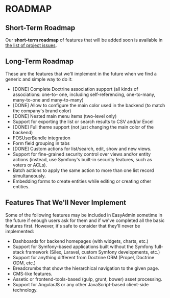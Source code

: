 ROADMAP
=======

Short-Term Roadmap
------------------

Our **short-term roadmap** of features that will be added soon is available in
[the list of project issues](https://github.com/javiereguiluz/EasyAdminBundle/issues).

Long-Term Roadmap
-----------------

These are the features that we'll implement in the future when we find a
generic and simple way to do it:

  * [DONE] Complete Doctrine association support (all kinds of associations: one-to-
    one, including self-referencing, one-to-many, many-to-one and many-to-many)
  * [DONE] Allow to configure the main color used in the backend (to match the
    company's brand color)
  * [DONE] Nested main menu items (two-level only)
  * Support for exporting the list or search results to CSV and/or Excel
  * [DONE] Full theme support (not just changing the main color of the backend)
  * FOSUserBundle integration
  * Form field grouping in tabs
  * [DONE] Custom actions for list/search, edit, show and new views.
  * Support for fine-grained security control over views and/or entity actions
    (instead, use Symfony's built-in security features, such as voters or
    ACLs).
  * Batch actions to apply the same action to more than one list record
    simultaneously.
  * Embedding forms to create entities while editing or creating other entities.

Features That We'll Never Implement
-----------------------------------

Some of the following features may be included in EasyAdmin sometime in the
future if enough users ask for them and if we've completed all the basic features
first. However, it's safe to consider that they'll never be implemented:

  * Dashboards for backend homepages (with widgets, charts, etc.)
  * Support for Symfony-based applications built without the Symfony full-
    stack framework (Silex, Laravel, custom Symfony developments, etc.)
  * Support for anything different from Doctrine ORM (Propel, Doctrine ODM,
    etc.)
  * Breadcrumbs that show the hierarchical navigation to the given page.
  * CMS-like features.
  * Assetic or frontend-tools-based (gulp, grunt, bower) asset processing.
  * Support for AngularJS or any other JavaScript-based client-side technology.
